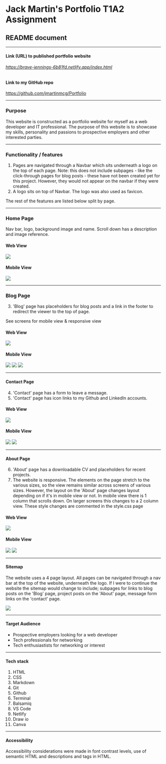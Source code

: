 
# Jack Martin's Portfolio T1A2 Assignment 
## README document 
__________


#### Link (URL) to published portfolio website 
###### https://brave-jennings-6b81fd.netlify.app/index.html

#### Link to my GitHub repo
https://github.com/jmartinmcg/Portfolio
__________

### Purpose
This website is constructed as a portfolio website for myself as a web developer and IT professional. The purpose of this website is to showcase my skills, personality and passions to prospective employers and other interested parties. 
___________

### Functionality / features 

1. Pages are navigated through a Navbar which sits underneath a logo on the top of each page. Note: this does not include subpages - like the click-through pages for blog posts - these have not been created yet for this project. However, they would not appear on the navbar if they were created. 
2. A logo sits on top of Navbar. The logo was also used as favicon. 

The rest of the features are listed below split by page. 

__________________

### Home Page

Nav bar, logo, background image and name. Scroll down has a description and image reference. 

#### Web View
<img src="assets/Home Pg.png" >

#### Mobile View
<img src="assets/Home_top.PNG" >

______________


### Blog Page 

3. 'Blog' page has placeholders for blog posts and a link in the footer to redirect the viewer to the top of page. 

See screens for mobile view & responsive view

#### Web View
<img src="assets/Blog Pg.png" >

#### Mobile View
<img src="assets/Blog_top.PNG" >
<img src="assets/Blog_middle.PNG" >
<img src="assets/Blog_bottom.PNG" >

__________

#### Contact Page

4. 'Contact' page has a form to leave a message.
5. 'Contact' page has icon links to my Github and LinkedIn accounts.

#### Web View
<img src="assets/Contact Pg.png" >

#### Mobile View
<img src="assets/Contact_top.PNG" >
<img src="assets/Contact_bottom.PNG">

___________

#### About Page

6. 'About' page has a downloadable CV and placeholders for recent projects. 
7. The website is responsive. The elements on the page stretch to the various sizes, so the view remains similar across screens of various sizes. However, the layout on the 'About' page changes layout depending on if it's in mobile view or not. In mobile view there is 1 column that scrolls down. On larger screens this changes to a 2 column view. These style changes are commented in the style.css page 

#### Web View
<img src="assets/About Pg.png" >

#### Mobile View
<img src="assets/About_top.PNG" >
<img src="assets/About_bottom.PNG" >

_____________

#### Sitemap

The website uses a 4 page layout. All pages can be navigated through a nav bar at the top of the website, underneath the logo. If I were to continue the website the sitemap would change to include; subpages for links to blog posts on the 'Blog' page, project posts on the 'About' page, message form links on the 'contact' page. 

<img src="assets/sitemap.png">


___________

#### Target Audience 
* Prospective employers looking for a web developer
* Tech professionals for networking
* Tech enthusiastists for networking or interest 

______________


#### Tech stack 

1. HTML 
2. CSS
3. Markdown
4. Git 
5. Github
6. Terminal 
7. Balsamiq
8. VS Code 
9. Netlify
10. Draw io
11. Canva

-----------

#### Accessibility

Accessibility considerations were made in font contrast levels, use of semantic HTML and descriptions and tags in HTML. 











